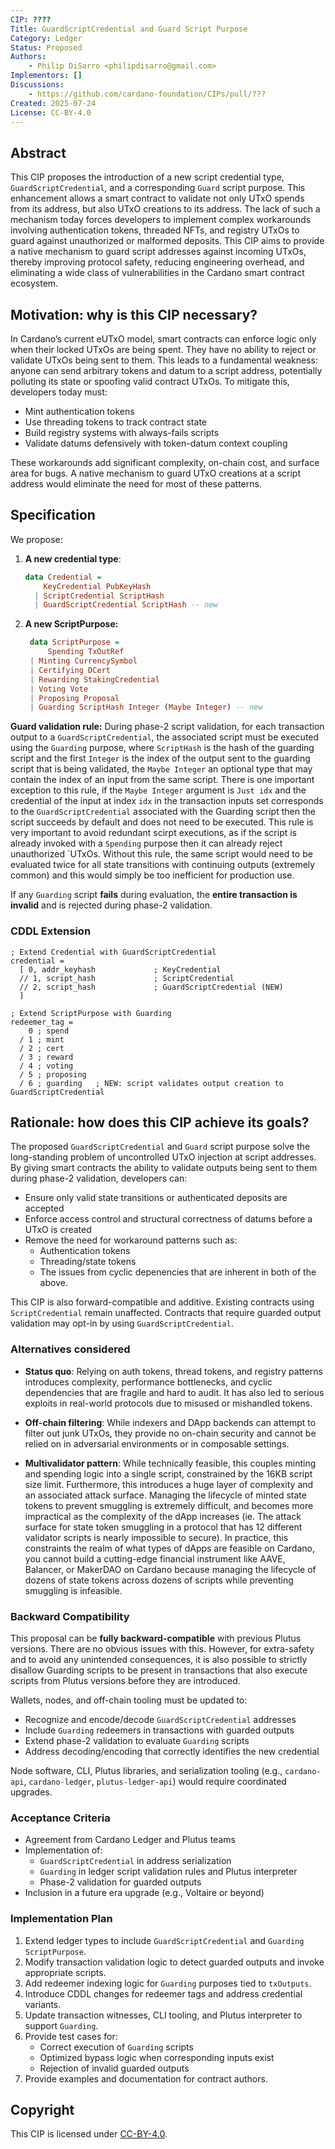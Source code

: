 ```yaml
---
CIP: ????
Title: GuardScriptCredential and Guard Script Purpose
Category: Ledger
Status: Proposed
Authors:
    - Philip DiSarro <philipdisarro@gmail.com>
Implementors: []
Discussions:
    - https://github.com/cardano-foundation/CIPs/pull/???
Created: 2025-07-24
License: CC-BY-4.0
---
```


## Abstract

This CIP proposes the introduction of a new script credential type, `GuardScriptCredential`, and a corresponding `Guard` script purpose. This enhancement allows a smart contract to validate not only UTxO spends from its address, but also UTxO creations to its address. The lack of such a mechanism today forces developers to implement complex workarounds involving authentication tokens, threaded NFTs, and registry UTxOs to guard against unauthorized or malformed deposits. This CIP aims to provide a native mechanism to guard script addresses against incoming UTxOs, thereby improving protocol safety, reducing engineering overhead, and eliminating a wide class of vulnerabilities in the Cardano smart contract ecosystem.

## Motivation: why is this CIP necessary?

In Cardano’s current eUTxO model, smart contracts can enforce logic only when their locked UTxOs are being spent. They have no ability to reject or validate UTxOs being sent to them. This leads to a fundamental weakness: anyone can send arbitrary tokens and datum to a script address, potentially polluting its state or spoofing valid contract UTxOs. To mitigate this, developers today must:

- Mint authentication tokens
- Use threading tokens to track contract state
- Build registry systems with always-fails scripts
- Validate datums defensively with token-datum context coupling

These workarounds add significant complexity, on-chain cost, and surface area for bugs. A native mechanism to guard UTxO creations at a script address would eliminate the need for most of these patterns.

## Specification
We propose:

1. **A new credential type**:
   ```haskell
   data Credential =
       KeyCredential PubKeyHash
     | ScriptCredential ScriptHash
     | GuardScriptCredential ScriptHash -- new
   ```
2. **A new ScriptPurpose:**
   ```haskell
    data ScriptPurpose =
        Spending TxOutRef
    | Minting CurrencySymbol
    | Certifying DCert
    | Rewarding StakingCredential
    | Voting Vote
    | Proposing Proposal
    | Guarding ScriptHash Integer (Maybe Integer) -- new
   ```

**Guard validation rule:**
During phase-2 script validation, for each transaction output to a `GuardScriptCredential`, the associated script must be executed using the `Guarding` purpose, where `ScriptHash` is the hash of the guarding script and the first `Integer` is the index of the output sent to the guarding script that is being validated, the `Maybe Integer` an optional type that may contain the index of an input from the same script. There is one important exception to this rule, if the `Maybe Integer` argument is `Just idx` and the credential of the input at index `idx` in the transaction inputs set corresponds to the `GuardScriptCredential` associated with the Guarding script then the script succeeds by default and does not need to be executed. This rule is very important to avoid redundant scirpt executions, as if the script is already invoked with a `Spending` purpose then it can already reject unauthorized `UTxOs. Without this rule, the same script would need to be evaluated twice for all state transitions with continuing outputs (extremely common) and this would simply be too inefficient for production use.  

If any `Guarding` script **fails** during evaluation, the **entire transaction is invalid** and is rejected during phase-2 validation.

### CDDL Extension

```cddl
; Extend Credential with GuardScriptCredential
credential = 
  [ 0, addr_keyhash             ; KeyCredential
  // 1, script_hash             ; ScriptCredential
  // 2, script_hash             ; GuardScriptCredential (NEW)
  ]

; Extend ScriptPurpose with Guarding
redeemer_tag =
    0 ; spend    
  / 1 ; mint     
  / 2 ; cert     
  / 3 ; reward   
  / 4 ; voting   
  / 5 ; proposing
  / 6 ; guarding   ; NEW: script validates output creation to GuardScriptCredential
```

## Rationale: how does this CIP achieve its goals?

The proposed `GuardScriptCredential` and `Guard` script purpose solve the long-standing problem of uncontrolled UTxO injection at script addresses. By giving smart contracts the ability to validate outputs being sent to them during phase-2 validation, developers can:

- Ensure only valid state transitions or authenticated deposits are accepted
- Enforce access control and structural correctness of datums before a UTxO is created
- Remove the need for workaround patterns such as:
  - Authentication tokens
  - Threading/state tokens
  - The issues from cyclic depenencies that are inherent in both of the above. 

This CIP is also forward-compatible and additive. Existing contracts using `ScriptCredential` remain unaffected. Contracts that require guarded output validation may opt-in by using `GuardScriptCredential`.

### Alternatives considered

- **Status quo**: Relying on auth tokens, thread tokens, and registry patterns introduces complexity, performance bottlenecks, and cyclic dependencies that are fragile and hard to audit. It has also led to serious exploits in real-world protocols due to misused or mishandled tokens.

- **Off-chain filtering**: While indexers and DApp backends can attempt to filter out junk UTxOs, they provide no on-chain security and cannot be relied on in adversarial environments or in composable settings.

- **Multivalidator pattern**: While technically feasible, this couples minting and spending logic into a single script, constrained by the 16KB script size limit. Furthermore, this introduces a huge layer of complexity and an associated attack surface. Managing the lifecycle of minted state tokens to prevent smuggling is extremely difficult, and becomes more impractical as the complexity of the dApp increases (ie. The attack surface for state token smuggling in a protocol that has 12 different validator scripts is nearly impossible to secure). In practice, this constraints the realm of what types of dApps are feasible on Cardano, you cannot build a cutting-edge financial instrument like AAVE, Balancer, or MakerDAO on Cardano because managing the lifecycle of dozens of state tokens across dozens of scripts while preventing smuggling is infeasible. 

### Backward Compatibility

This proposal can be **fully backward-compatible** with previous Plutus versions. There are no obvious issues with this. However, for extra-safety and to avoid any 
unintended consequences, it is also possible to strictly disallow Guarding scripts to be present in transactions that also execute scripts from Plutus versions before they
are introduced.

Wallets, nodes, and off-chain tooling must be updated to:
- Recognize and encode/decode `GuardScriptCredential` addresses
- Include `Guarding` redeemers in transactions with guarded outputs
- Extend phase-2 validation to evaluate `Guarding` scripts
- Address decoding/encoding that correctly identifies the new credential

Node software, CLI, Plutus libraries, and serialization tooling (e.g., `cardano-api`, `cardano-ledger`, `plutus-ledger-api`) would require coordinated upgrades.


### Acceptance Criteria

- Agreement from Cardano Ledger and Plutus teams
- Implementation of:
  - `GuardScriptCredential` in address serialization
  - `Guarding` in ledger script validation rules and Plutus interpreter
  - Phase-2 validation for guarded outputs
- Inclusion in a future era upgrade (e.g., Voltaire or beyond)

### Implementation Plan

1. Extend ledger types to include `GuardScriptCredential` and `Guarding ScriptPurpose`.
2. Modify transaction validation logic to detect guarded outputs and invoke appropriate scripts.
3. Add redeemer indexing logic for `Guarding` purposes tied to `txOutputs`.
4. Introduce CDDL changes for redeemer tags and address credential variants.
5. Update transaction witnesses, CLI tooling, and Plutus interpreter to support `Guarding`.
6. Provide test cases for:
   - Correct execution of `Guarding` scripts
   - Optimized bypass logic when corresponding inputs exist
   - Rejection of invalid guarded outputs
7. Provide examples and documentation for contract authors.

## Copyright

This CIP is licensed under [CC-BY-4.0](https://creativecommons.org/licenses/by/4.0/legalcode).
